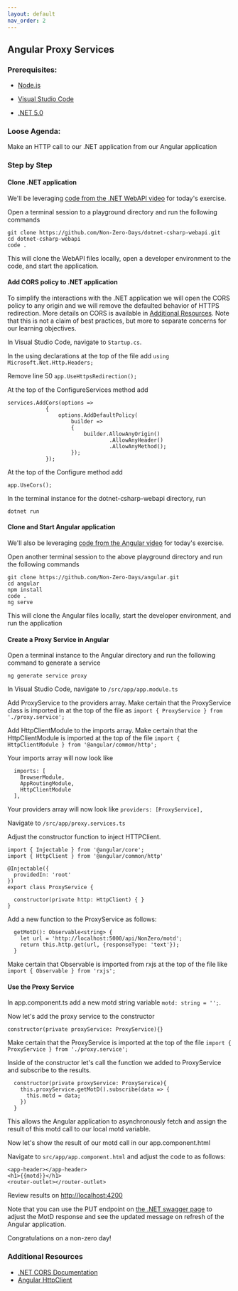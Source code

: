 ```yaml
---
layout: default
nav_order: 2
---
```


## Angular Proxy Services

### Prerequisites:

- [Node.js](https://nodejs.org/en/download/)

- [Visual Studio Code](https://code.visualstudio.com/)

- [.NET 5.0](https://dotnet.microsoft.com/download/dotnet/5.0)

### Loose Agenda:

Make an HTTP call to our .NET application from our Angular application

### Step by Step

#### Clone .NET application

We'll be leveraging [code from the .NET WebAPI video](https://github.com/Non-Zero-Days/dotnet-csharp-webapi) for today's exercise.

Open a terminal session to a playground directory and run the following commands
```
git clone https://github.com/Non-Zero-Days/dotnet-csharp-webapi.git
cd dotnet-csharp-webapi
code .
```

This will clone the WebAPI files locally, open a developer environment to the code, and start the application. 

#### Add CORS policy to .NET application

To simplify the interactions with the .NET application we will open the CORS policy to any origin and we will remove the defaulted behavior of HTTPS redirection. More details on CORS is available in [Additional Resources](#additional-resources). Note that this is not a claim of best practices, but more to separate concerns for our learning objectives.

In Visual Studio Code, navigate to ```Startup.cs```.

In the using declarations at the top of the file add ```using Microsoft.Net.Http.Headers;```

Remove line 50 ```app.UseHttpsRedirection();```

At the top of the ConfigureServices method add
```
services.AddCors(options =>
            {
                options.AddDefaultPolicy(
                    builder =>
                    {
                        builder.AllowAnyOrigin()
                                .AllowAnyHeader()
                                .AllowAnyMethod();
                    });
            });
```

At the top of the Configure method add
```
app.UseCors();
```

In the terminal instance for the dotnet-csharp-webapi directory, run
```
dotnet run
```

#### Clone and Start Angular application

We'll also be leveraging [code from the Angular video](https://github.com/Non-Zero-Days/angular) for today's exercise.

Open another terminal session to the above playground directory and run the following commands
```
git clone https://github.com/Non-Zero-Days/angular.git
cd angular
npm install
code .
ng serve
```

This will clone the Angular files locally, start the developer environment, and run the application

#### Create a Proxy Service in Angular

Open a terminal instance to the Angular directory and run the following command to generate a service

```
ng generate service proxy
```

In Visual Studio Code, navigate to ```/src/app/app.module.ts```

Add ProxyService to the providers array. Make certain that the ProxyService class is imported in at the top of the file as ```import { ProxyService } from './proxy.service';```

Add HttpClientModule to the imports array. Make certain that the HttpClientModule is imported at the top of the file ```import { HttpClientModule } from '@angular/common/http';```

Your imports array will now look like 
```
  imports: [
    BrowserModule,
    AppRoutingModule,
    HttpClientModule
  ],
```

Your providers array will now look like ```providers: [ProxyService],```

Navigate to ```/src/app/proxy.services.ts```

Adjust the constructor function to inject HTTPClient.

```
import { Injectable } from '@angular/core';
import { HttpClient } from '@angular/common/http'

@Injectable({
  providedIn: 'root'
})
export class ProxyService {

  constructor(private http: HttpClient) { }
}

```

Add a new function to the ProxyService as follows:
```
  getMotD(): Observable<string> {
    let url = 'http://localhost:5000/api/NonZero/motd';
    return this.http.get(url, {responseType: 'text'});
  }
```

Make certain that Observable is imported from rxjs at the top of the file like ```import { Observable } from 'rxjs';```


#### Use the Proxy Service

In app.component.ts add a new motd string variable ```motd: string = '';```.  

Now let's add the proxy service to the constructor
```
constructor(private proxyService: ProxyService){}
```

Make certain that the ProxyService is imported at the top of the file ```import { ProxyService } from './proxy.service';```

Inside of the constructor let's call the function we added to ProxyService and subscribe to the results.

```
  constructor(private proxyService: ProxyService){
    this.proxyService.getMotD().subscribe(data => {
      this.motd = data;
    })
  }
```

This allows the Angular application to asynchronously fetch and assign the result of this motd call to our local motd variable.

Now let's show the result of our motd call in our app.component.html

Navigate to ```src/app/app.component.html``` and adjust the code to as follows:
```
<app-header></app-header>
<h1>{{motd}}</h1>
<router-outlet></router-outlet>
```

Review results on [http://localhost:4200](http://localhost:4200)

Note that you can use the PUT endpoint on [the .NET swagger page](http://localhost:5000/swagger) to adjust the MotD response and see the updated message on refresh of the Angular application. 

Congratulations on a non-zero day!

### Additional Resources

- [.NET CORS Documentation](https://docs.microsoft.com/en-us/aspnet/core/security/cors?view=aspnetcore-5.0)
- [Angular HttpClient](https://angular.io/api/common/http/HttpClient)